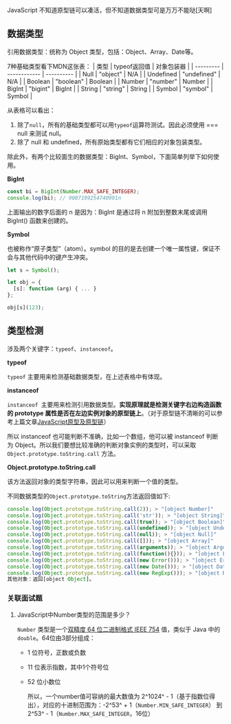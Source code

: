 JavaScript 不知道原型链可以凑活，但不知道数据类型可是万万不能哒[天啊]

## 数据类型
引用数据类型：统称为 Object 类型，包括：Object、Array、Date等。

7种基础类型看下MDN这张表：
| 类型      | typeof返回值 | 对象包装器 |
| --------- | ------------ | ---------- |
| Null      | "object"     | N/A        |
| Undefined | "undefined"  | N/A        |
| Boolean   | "boolean"    | Boolean    |
| Number    | "number"     | Number     |
| BigInt    | "bigint"     | BigInt     |
| String    | "string"     | String     |
| Symbol    | "symbol"     | Symbol     |

从表格可以看出：
1. 除了`null`，所有的基础类型都可以用`typeof`运算符测试。因此必须使用 === null 来测试 null。
2. 除了 null 和 undefined，所有原始类型都有它们相应的对象包装类型。

除此外，有两个比较面生的数据类型：BigInt、Symbol，下面简单列举下如何使用。

**BigInt**
```javascript
const bi = BigInt(Number.MAX_SAFE_INTEGER); 
console.log(bi); // 9007199254740991n
```
上面输出的数字后面的 n 是因为：BigInt 是通过将 n 附加到整数末尾或调用 BigInt() 函数来创建的。

**Symbol**

也被称作“原子类型”（atom）。symbol 的目的是去创建一个唯一属性键，保证不会与其他代码中的键产生冲突。
```javascript
let s = Symbol();

let obj = {
  [s]: function (arg) { ... }
};

obj[s](123);
```

## 类型检测
涉及两个关键字：`typeof`、`instanceof`。

**typeof**

`typeof` 主要用来检测基础数据类型，在上述表格中有体现。

**instanceof**

`instanceof `主要用来检测引用数据类型。**实现原理就是检测关键字右边构造函数的 prototype 属性是否在左边实例对象的原型链上**。（对于原型链不清晰的可以参考上篇文章[JavaScript原型及原型链](./2-JavaScript原型及原型链.md)）

所以 instanceof 也可能判断不准确，比如一个数组，他可以被 instanceof 判断为 Object。所以我们要想比较准确的判断对象实例的类型时，可以采取 `Object.prototype.toString.call` 方法。

**Object.prototype.toString.call**

该方法返回对象的类型字符串，因此可以用来判断一个值的类型。

不同数据类型的`Object.prototype.toString`方法返回值如下:

```javascript
console.log(Object.prototype.toString.call(2)); > "[object Number]"
console.log(Object.prototype.toString.call('str')); > "[object String]"
console.log(Object.prototype.toString.call(true)); > "[object Boolean]"
console.log(Object.prototype.toString.call(undefined)); > "[object Undefined]"
console.log(Object.prototype.toString.call(null)); > "[object Null]"
console.log(Object.prototype.toString.call([])); > "[object Array]"
console.log(Object.prototype.toString.call(arguments)); > "[object Arguments]"
console.log(Object.prototype.toString.call(function(){})); > "[object Function]"
console.log(Object.prototype.toString.call(new Error())); > "[object Error]"
console.log(Object.prototype.toString.call(new Date())); > "[object Date]"
console.log(Object.prototype.toString.call(new RegExp())); > "[object RegExp]"
其他对象：返回[object Object]。
```

### 关联面试题

1. JavaScript中Number类型的范围是多少？

   `Number` 类型是一个[双精度 64 位二进制格式 IEEE 754](https://zh.wikipedia.org/wiki/雙精度浮點數) 值，类似于 Java 中的 `double`。64位由3部分组成：

   - 1 位符号，正数或负数
   - 11 位表示指数，其中1个符号位
   - 52 位小数位

     所以，一个number值可容纳的最大数值为 2^1024^ - 1（基于指数位得出），对应的十进制范围为：-2^53^ + 1（`Number.MIN_SAFE_INTEGER`） 到 2^53^ - 1（`Number.MAX_SAFE_INTEGER`，16位）
